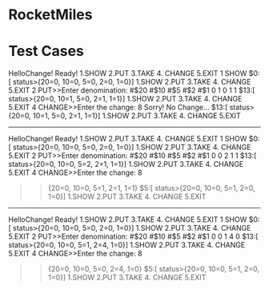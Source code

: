 # RocketMiles

Test Cases
======================
HelloChange!
Ready!
1.SHOW  2.PUT 3.TAKE 4. CHANGE 5.EXIT
1
SHOW
$0:[ status>{20=0, 10=0, 5=0, 2=0, 1=0}]
1.SHOW  2.PUT 3.TAKE 4. CHANGE 5.EXIT
2
PUT>>Enter denomination: #$20 #$10 #$5 #$2 #$1
0 1 0 1 1
$13:[ status>{20=0, 10=1, 5=0, 2=1, 1=1}]
1.SHOW  2.PUT 3.TAKE 4. CHANGE 5.EXIT
4
CHANGE>>Enter the change:
8
Sorry! No Change...
$13:[ status>{20=0, 10=1, 5=0, 2=1, 1=1}]
1.SHOW  2.PUT 3.TAKE 4. CHANGE 5.EXIT

-------------------------------------------------------------------------------

HelloChange!
Ready!
1.SHOW  2.PUT 3.TAKE 4. CHANGE 5.EXIT
1
SHOW
$0:[ status>{20=0, 10=0, 5=0, 2=0, 1=0}]
1.SHOW  2.PUT 3.TAKE 4. CHANGE 5.EXIT
2
PUT>>Enter denomination: #$20 #$10 #$5 #$2 #$1
0 0 2 1 1
$13:[ status>{20=0, 10=0, 5=2, 2=1, 1=1}]
1.SHOW  2.PUT 3.TAKE 4. CHANGE 5.EXIT
4
CHANGE>>Enter the change:
8
>>{20=0, 10=0, 5=1, 2=1, 1=1}
$5:[ status>{20=0, 10=0, 5=1, 2=0, 1=0}]
1.SHOW  2.PUT 3.TAKE 4. CHANGE 5.EXIT
------------------------------------------------------------------------------------


HelloChange!
Ready!
1.SHOW  2.PUT 3.TAKE 4. CHANGE 5.EXIT
1
SHOW
$0:[ status>{20=0, 10=0, 5=0, 2=0, 1=0}]
1.SHOW  2.PUT 3.TAKE 4. CHANGE 5.EXIT
2
PUT>>Enter denomination: #$20 #$10 #$5 #$2 #$1
0 0 1 4 0
$13:[ status>{20=0, 10=0, 5=1, 2=4, 1=0}]
1.SHOW  2.PUT 3.TAKE 4. CHANGE 5.EXIT
4
CHANGE>>Enter the change:
8
>>{20=0, 10=0, 5=0, 2=4, 1=0}
$5:[ status>{20=0, 10=0, 5=1, 2=0, 1=0}]
1.SHOW  2.PUT 3.TAKE 4. CHANGE 5.EXIT

